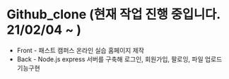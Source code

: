 # Github_clone (현재 작업 진행 중입니다. 21/02/04 ~ )
* Front - 패스트 캠퍼스 온라인 실습 홈페이지 제작
* Back - Node.js express 서버를 구축해 로그인, 회원가입, 팔로잉, 파일 업로드 기능구현
